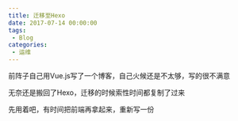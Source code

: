 ```yaml
---
title: 迁移至Hexo
date: 2017-07-14 00:00:00
tags: 
 - Blog
categories:
 - 运维
---
```


前阵子自己用Vue.js写了一个博客，自己火候还是不太够，写的很不满意

无奈还是搬回了Hexo，迁移的时候索性时间都复制了过来

先用着吧，有时间把前端再拿起来，重新写一份
